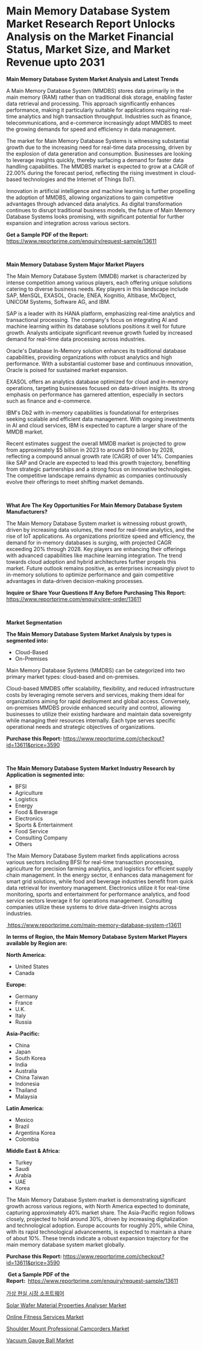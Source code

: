 <p><h1>Main Memory Database System Market Research Report Unlocks Analysis on the Market Financial Status, Market Size, and Market Revenue upto 2031</h1></p><p><strong>Main Memory Database System Market Analysis and Latest Trends</strong></p>
<p><p>A Main Memory Database System (MMDBS) stores data primarily in the main memory (RAM) rather than on traditional disk storage, enabling faster data retrieval and processing. This approach significantly enhances performance, making it particularly suitable for applications requiring real-time analytics and high transaction throughput. Industries such as finance, telecommunications, and e-commerce increasingly adopt MMDBS to meet the growing demands for speed and efficiency in data management.</p><p>The market for Main Memory Database Systems is witnessing substantial growth due to the increasing need for real-time data processing, driven by the explosion of data generation and consumption. Businesses are looking to leverage insights quickly, thereby surfacing a demand for faster data handling capabilities. The MMDBS market is expected to grow at a CAGR of 22.00% during the forecast period, reflecting the rising investment in cloud-based technologies and the Internet of Things (IoT). </p><p>Innovation in artificial intelligence and machine learning is further propelling the adoption of MMDBS, allowing organizations to gain competitive advantages through advanced data analytics. As digital transformation continues to disrupt traditional business models, the future of Main Memory Database Systems looks promising, with significant potential for further expansion and integration across various sectors.</p></p>
<p><strong>Get a Sample PDF of the Report:&nbsp;</strong> <a href="https://www.reportprime.com/enquiry/request-sample/13611">https://www.reportprime.com/enquiry/request-sample/13611</a></p>
<p>&nbsp;</p>
<p><strong>Main Memory Database System Major Market Players</strong></p>
<p><p>The Main Memory Database System (MMDB) market is characterized by intense competition among various players, each offering unique solutions catering to diverse business needs. Key players in this landscape include SAP, MenSQL, EXASOL, Oracle, ENEA, Kognitio, Altibase, MxObject, UNICOM Systems, Software AG, and IBM. </p><p>SAP is a leader with its HANA platform, emphasizing real-time analytics and transactional processing. The company's focus on integrating AI and machine learning within its database solutions positions it well for future growth. Analysts anticipate significant revenue growth fueled by increased demand for real-time data processing across industries.</p><p>Oracle's Database In-Memory solution enhances its traditional database capabilities, providing organizations with robust analytics and high performance. With a substantial customer base and continuous innovation, Oracle is poised for sustained market expansion.</p><p>EXASOL offers an analytics database optimized for cloud and in-memory operations, targeting businesses focused on data-driven insights. Its strong emphasis on performance has garnered attention, especially in sectors such as finance and e-commerce.</p><p>IBM's Db2 with in-memory capabilities is foundational for enterprises seeking scalable and efficient data management. With ongoing investments in AI and cloud services, IBM is expected to capture a larger share of the MMDB market.</p><p>Recent estimates suggest the overall MMDB market is projected to grow from approximately $5 billion in 2023 to around $10 billion by 2028, reflecting a compound annual growth rate (CAGR) of over 14%. Companies like SAP and Oracle are expected to lead this growth trajectory, benefiting from strategic partnerships and a strong focus on innovative technologies. The competitive landscape remains dynamic as companies continuously evolve their offerings to meet shifting market demands.</p></p>
<p>&nbsp;</p>
<p><strong>What Are The Key Opportunities For Main Memory Database System Manufacturers?</strong></p>
<p><p>The Main Memory Database System market is witnessing robust growth, driven by increasing data volumes, the need for real-time analytics, and the rise of IoT applications. As organizations prioritize speed and efficiency, the demand for in-memory databases is surging, with projected CAGR exceeding 20% through 2028. Key players are enhancing their offerings with advanced capabilities like machine learning integration. The trend towards cloud adoption and hybrid architectures further propels this market. Future outlook remains positive, as enterprises increasingly pivot to in-memory solutions to optimize performance and gain competitive advantages in data-driven decision-making processes.</p></p>
<p><strong>Inquire or Share Your Questions If Any Before Purchasing This Report:</strong> <a href="https://www.reportprime.com/enquiry/pre-order/13611">https://www.reportprime.com/enquiry/pre-order/13611</a></p>
<p>&nbsp;</p>
<p><strong>Market Segmentation</strong></p>
<p><strong>The Main Memory Database System Market Analysis by types is segmented into:</strong></p>
<p><ul><li>Cloud-Based</li><li>On-Premises</li></ul></p>
<p><p>Main Memory Database Systems (MMDBS) can be categorized into two primary market types: cloud-based and on-premises. </p><p>Cloud-based MMDBS offer scalability, flexibility, and reduced infrastructure costs by leveraging remote servers and services, making them ideal for organizations aiming for rapid deployment and global access. Conversely, on-premises MMDBS provide enhanced security and control, allowing businesses to utilize their existing hardware and maintain data sovereignty while managing their resources internally. Each type serves specific operational needs and strategic objectives of organizations.</p></p>
<p><strong>Purchase this Report:&nbsp;</strong><a href="https://www.reportprime.com/checkout?id=13611&price=3590">https://www.reportprime.com/checkout?id=13611&price=3590</a></p>
<p>&nbsp;</p>
<p><strong>The Main Memory Database System Market Industry Research by Application is segmented into:</strong></p>
<p><ul><li>BFSI</li><li>Agriculture</li><li>Logistics</li><li>Energy</li><li>Food & Beverage</li><li>Electronics</li><li>Sports & Entertainment</li><li>Food Service</li><li>Consulting Company</li><li>Others</li></ul></p>
<p><p>The Main Memory Database System market finds applications across various sectors including BFSI for real-time transaction processing, agriculture for precision farming analytics, and logistics for efficient supply chain management. In the energy sector, it enhances data management for smart grid solutions, while food and beverage industries benefit from quick data retrieval for inventory management. Electronics utilize it for real-time monitoring, sports and entertainment for performance analytics, and food service sectors leverage it for operations management. Consulting companies utilize these systems to drive data-driven insights across industries.</p></p>
<p><a href="https://www.reportprime.com/main-memory-database-system-r13611">&nbsp;https://www.reportprime.com/main-memory-database-system-r13611</a></p>
<p><strong>In terms of Region, the Main Memory Database System Market Players available by Region are:</strong></p>
<p>
    <p> <strong> North America: </strong>
        <ul>
            <li>United States</li>
            <li>Canada</li>
        </ul>
        </p> 
    <p> <strong> Europe: </strong>
        <ul>
            <li>Germany</li>
            <li>France</li>
            <li>U.K.</li>
            <li>Italy</li>
            <li>Russia</li>
        </ul>
        </p> 
    <p> <strong> Asia-Pacific: </strong>
        <ul>
            <li>China</li>
            <li>Japan</li>
            <li>South Korea</li>
            <li>India</li>
            <li>Australia</li>
            <li>China Taiwan</li>
            <li>Indonesia</li>
            <li>Thailand</li>
            <li>Malaysia</li>
        </ul>
        </p> 
    <p> <strong> Latin America: </strong>
        <ul>
            <li>Mexico</li>
            <li>Brazil</li>
            <li>Argentina Korea</li>
            <li>Colombia</li>
        </ul>
        </p> 
    <p> <strong> Middle East & Africa: </strong>
        <ul>
            <li>Turkey</li>
            <li>Saudi</li>
            <li>Arabia</li>
            <li>UAE</li>
            <li>Korea</li>
        </ul>
    </p>
    </p>
<p><p>The Main Memory Database System market is demonstrating significant growth across various regions, with North America expected to dominate, capturing approximately 40% market share. The Asia-Pacific region follows closely, projected to hold around 30%, driven by increasing digitalization and technological adoption. Europe accounts for roughly 20%, while China, with its rapid technological advancements, is expected to maintain a share of about 10%. These trends indicate a robust expansion trajectory for the main memory database system market globally.</p></p>
<p><strong>Purchase this Report: </strong><a href="https://www.reportprime.com/checkout?id=13611&price=3590">https://www.reportprime.com/checkout?id=13611&price=3590</a></p>
<p>&nbsp;<strong>Get a Sample PDF of the Report:&nbsp;&nbsp;</strong><a href="https://www.reportprime.com/enquiry/request-sample/13611">https://www.reportprime.com/enquiry/request-sample/13611</a></p>
<p><strong></strong></p>
<p><p><a href="https://medium.com/@percymckty3ytenzie89676/virtual-reality-market-software-market-%EC%9D%98-%EA%B8%80%EB%A1%9C%EB%B2%8C-%EC%8B%9C%EC%9E%A5-%EA%B0%9C%EC%9A%94%EB%8A%94-%EC%A0%84-%EC%84%B8%EA%B3%84-%EB%B0%8F-%EC%A3%BC%EC%9A%94-%EC%8B%9C%EC%9E%A5%EC%9D%98-%EC%82%B0%EC%97%85%EC%97%90-%EC%98%81%ED%96%A5%EC%9D%84-%EB%AF%B8%EC%B9%98%EB%8A%94-%EC%A3%BC%EC%9A%94-%ED%8A%B8%EB%A0%8C%EB%93%9C%EC%97%90-%EB%8C%80%ED%95%9C-%EB%8F%85%ED%8A%B9%ED%95%9C-%EA%B4%80%EC%A0%90%EC%9D%84-caf63f390b7c?postPublishedType=initial">가상 현실 시장 소프트웨어</a></p><p><a href="https://medium.com/@neilrogers69/the-solar-wafer-material-properties-analyser-industry-analysis-report-offers-a-comprehensive-and-48f8f5828929">Solar Wafer Material Properties Analyser Market</a></p><p><a href="https://github.com/LaurenHoover80/Market-Research-Report-List-1/blob/main/online-fitness-services-market.md">Online Fitness Services Market</a></p><p><a href="https://issuu.com/reportprime-2/docs/shoulder-mount-professional-camcord_680a7474984596">Shoulder Mount Professional Camcorders Market</a></p><p><a href="https://issuu.com/reportprime-2/docs/vacuum-gauge-ball-market-size-2030._9a5f670332537c">Vacuum Gauge Ball Market</a></p></p>